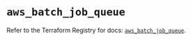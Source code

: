 # `aws_batch_job_queue`

Refer to the Terraform Registry for docs: [`aws_batch_job_queue`](https://registry.terraform.io/providers/hashicorp/aws/5.74.0/docs/resources/batch_job_queue).

